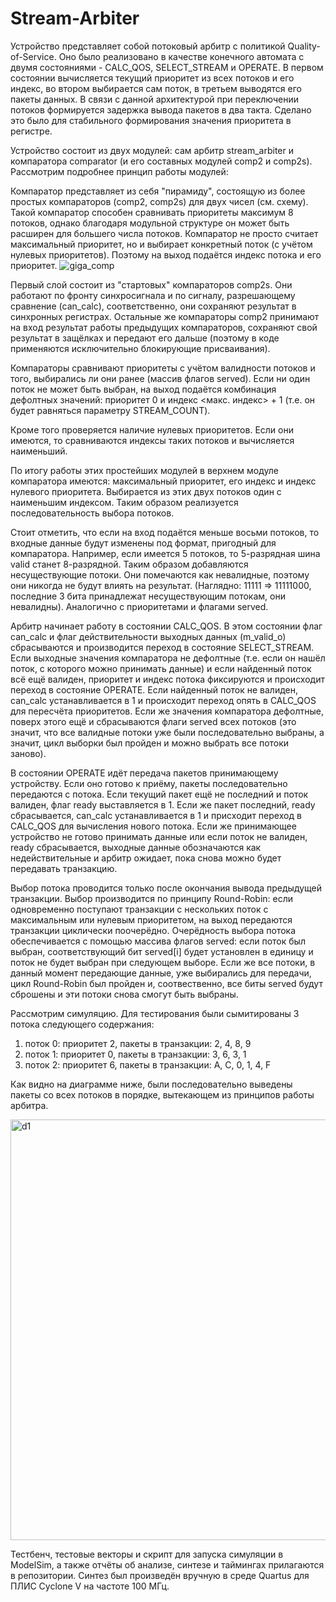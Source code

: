 # Stream-Arbiter
Устройство представляет собой потоковый арбитр с политикой Quality-of-Service. Оно было реализовано в качестве конечного автомата с двумя состояниями - CALC_QOS, SELECT_STREAM и OPERATE. В первом состоянии вычисляется текущий приоритет из всех потоков и его индекс, во втором выбирается сам поток, в третьем выводятся его пакеты данных. В связи с данной архитектурой при переключении потоков формируется задержка вывода пакетов в два такта. Cделано это было для стабильного формирования значения приоритета в регистре.

Устройство состоит из двух модулей: сам арбитр stream_arbiter и компаратора comparator (и его составных модулей comp2 и comp2s). Рассмотрим подробнее принцип работы модулей:

Компаратор представляет из себя "пирамиду", состоящую из более простых компараторов (comp2, comp2s) для двух чисел (см. схему). Такой компаратор способен сравнивать приоритеты максимум 8 потоков, однако благодаря модульной структуре он может быть расширен для большего числа потоков. Компаратор не просто считает максимальный приоритет, но и выбирает конкретный поток (с учётом нулевых приоритетов). Поэтому на выход подаётся индекс потока и его приоритет.
![giga_comp](https://github.com/Spirithead/Stream-Arbiter/assets/90761881/58aee06d-edad-44e4-99aa-0ef4795716f7)

Первый слой состоит из "стартовых" компараторов comp2s. Они работают по фронту синхросигнала и по сигналу, разрешающему сравнение (can_calc), соответственно, они сохраняют результат в синхронных регистрах. Остальные же компараторы comp2 принимают на вход результат работы предыдущих компараторов, сохраняют свой результат в защёлках и передают его дальше (поэтому в коде применяются исключительно блокирующие присваивания).

Компараторы сравнивают приоритеты с учётом валидности потоков и того, выбирались ли они ранее (массив флагов served). Если ни один поток не может быть выбран, на выход подаётся комбинация дефолтных значений: приоритет 0 и индекс <макс. индекс> + 1 (т.е. он будет равняться параметру STREAM_COUNT).

Кроме того проверяется наличие нулевых приоритетов. Если они имеются, то сравниваются индексы таких потоков и вычисляется наименьший.

По итогу работы этих простейших модулей в верхнем модуле компаратора имеются: максимальный приоритет, его индекс и индекс нулевого приоритета. Выбирается из этих двух потоков один с наименьшим индексом. Таким образом реализуется последовательность выбора потоков.

Стоит отметить, что если на вход подаётся меньше восьми потоков, то входные данные будут изменены под формат, пригодный для компаратора. Например, если имеется 5 потоков, то 5-разрядная шина valid станет 8-разрядной. Таким образом добавляются несуществующие потоки. Они помечаются как невалидные, поэтому они никогда не будут влиять на результат. (Наглядно: 11111 => 11111000, последние 3 бита принадлежат несуществующим потокам, они невалидны). Аналогично с приоритетами и флагами served. 

Арбитр начинает работу в состоянии CALC_QOS. В этом состоянии флаг can_calc и флаг действительности выходных данных (m_valid_o) сбрасываются и производится переход в состояние SELECT_STREAM. Если выходные значения компаратора не дефолтные (т.е. если он нашёл поток, с которого можно принимать данные) и если найденный поток всё ещё валиден, приоритет и индекс потока фиксируются и происходит переход в состояние OPERATE. Если найденный поток не валиден, can_calc устанавливается в 1 и происходит переход опять в CALC_QOS для пересчёта приоритетов. Если же значения компаратора дефолтные, поверх этого ещё и сбрасываются флаги served всех потоков (это значит, что все валидные потоки уже были последовательно выбраны, а значит, цикл выборки был пройден и можно выбрать все потоки заново).

В состоянии OPERATE идёт передача пакетов принимающему устройству. Если оно готово к приёму, пакеты последовательно передаются с потока. Если текущий пакет ещё не последний и поток валиден, флаг ready выставляется в 1. Если же пакет последний, ready сбрасывается, can_calc устанавливается в 1 и присходит переход в CALC_QOS для вычисления нового потока. Если же принимающее устройство не готово принимать данные или если поток не валиден, ready сбрасывается, выходные данные обозначаются как недействительные и арбитр ожидает, пока снова можно будет передавать транзакцию.

Выбор потока проводится только после окончания вывода предыдущей транзакции. Выбор производится по принципу Round-Robin: если одновременно поступают транзакции с нескольких поток с максимальным или нулевым приоритетом, на выход передаются транзакции циклически поочерёдно. Очерёдность выбора потока обеспечивается с помощью массива флагов served: если поток был выбран, соответствующий бит served[i] будет установлен в единицу и поток не будет выбран при следующем выборе. Если же все потоки, в данный момент передающие данные, уже выбирались для передачи, цикл Round-Robin был пройден и, соотвественно, все биты served будут сброшены и эти потоки снова смогут быть выбраны. 

Рассмотрим симуляцию. Для тестирования были сымитированы 3 потока следующего содержания:
  1. поток 0: приоритет 2, пакеты в транзакции: 2, 4, 8, 9
  2. поток 1: приоритет 0, пакеты в транзакции: 3, 6, 3, 1
  3. поток 2: приоритет 6, пакеты в транзакции: A, C, 0, 1, 4, F

Как видно на диаграмме ниже, были последовательно выведены пакеты со всех потоков в порядке, вытекающем из принципов работы арбитра.

<img width="673" alt="d1" src="https://github.com/Spirithead/Stream-Arbiter/assets/90761881/6c519f05-d74c-44cc-adb5-db81b589f585">


Тестбенч, тестовые векторы и скрипт для запуска симуляции в ModelSim, а также отчёты об анализе, синтезе и таймингах прилагаются в репозитории. Синтез был произведён 
вручную в среде Quartus для ПЛИС Cyclone V на частоте 100 МГц.

